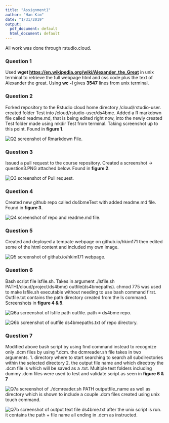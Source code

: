 ```yaml
---
title: "Assignment1"
author: "Han Kim"
date: "1/31/2019"
output:
  pdf_document: default
  html_document: default
---
```

All work was done through rstudio.cloud. 

### Question 1
Used **wget https://en.wikipedia.org/wiki/Alexander_the_Great** in unix terminal to retrieve the full webpage html and css code plus the text of Alexander the great. Using **wc -l** gives **3547** lines from unix terminal.

### Question 2
Forked repository to the Rstudio cloud home directory /cloud/rstudio-user. created folder Test into /cloud/rstudio-user/ds4bme. Added a R markdown file called readme.md, that is being edited right now, into the newly created Test folder made using mkdir Test  from terminal. Taking screenshot up to this point. Found in **figure 1**. 

![Q2 screenshot of Rmarkdown File.](./question2.PNG)

### Question 3
Issued a pull request to the course repository. Created a screenshot -> question3.PNG attached below. Found in **figure 2**. 

![Q3 screenshot of Pull request.](./question3.PNG)

### Question 4
Created new github repo called ds4bmeTest with added readme.md file. Found in **figure 3**. 

![Q4 screenshot of repo and readme.md file.](./question4.PNG)

### Question 5
Created and deployed a tempate webpage on github.io/hkim171 then edited some of the html content and included my own image. 

![Q5 screenshot of github.io/hkim171 webpage.](./question5.PNG)

### Question 6
Bash script file lsfile.sh. Takes in argument ./lsfile.sh PATH(/cloud/project/ds4bme) outfile(ds4bmepaths). chmod 775 was used to make lsfile.sh executable without needing to use bash command first. Outfile.txt contains the path directory created from the ls command. Screenshots in **figure 4 & 5**. 

![Q6a screenshot of lsfile path outfile. path = ds4bme repo.](./question6a.PNG)

![Q6b screenshot of outfile ds4bmepaths.txt of repo directory.](./question6b.PNG)

### Question 7
Modified above bash script by using find command instead to recognize only .dcm files by using *.dcm. the dcmreader.sh file takes in two arguments. 1. directory where to start searching to search all subdirectories within the selected directory 2. the output file name and which directroy the .dcm file is which will be saved as a .txt. Multiple test folders including dummy .dcm files were used to test and validate script as seen in **figure 6 & 7**

![Q7a screenshot of ./dcmreader.sh PATH outputfile_name as well as directory which is shown to include a couple .dcm files created using unix touch command.](./question7a.PNG)

![Q7b screenshot of output text file ds4bme.txt after the unix script is run. it contains the path + file name all ending in .dcm as instructed.](./question7b.PNG)






